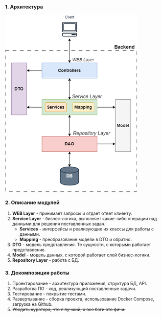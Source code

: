 ### 1. Архитектура

![](Архитектура.png)

### 2. Описание модулей

1. **WEB Layer** - принимает запросы и отдает ответ клиенту.
2. **Service Layer** - бизнес-логика, выполняет какие-либо операции над данными для решения поставленных задач.
   - **Services** - интерфейсы и реализующие их классы для работы с данными.
   - **Mapping** - преобразование модели в DTO и обратно.
3. **DTO** - модель представления. Те сущности, с которыми работает представление.
4. **Model** - модель данных, с которой работает слой бизнес-логики.
5. **Repository Layer** - работа с БД.

### 3. Декомпозиция работы
1. Проектирование - архитектура приложения, структура БД, API.
2. Разработка ПО - код, реализующий поставленные задачи.
3. Тестирование - покрытие тестами.
4. Развертывание - сборка проекта, использование Docker Compose, загрузка на Github.
5. ~~Убедить куратора, что я лучший, а все баги это фичи.~~


  
